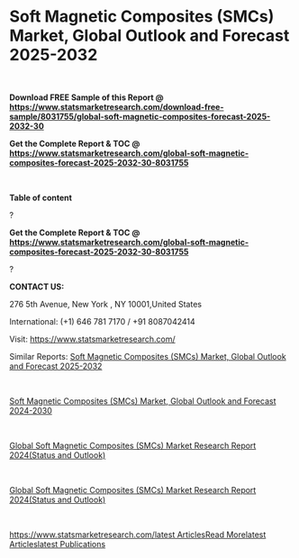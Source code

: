 <h1>Soft Magnetic Composites (SMCs) Market, Global Outlook and Forecast 2025-2032</h1><br/><p><strong>Download FREE Sample of this Report @ <a href="https://www.statsmarketresearch.com/download-free-sample/8031755/global-soft-magnetic-composites-forecast-2025-2032-30">https://www.statsmarketresearch.com/download-free-sample/8031755/global-soft-magnetic-composites-forecast-2025-2032-30</a></strong></p>
 
 
 
 <div><b>Get the Complete Report & TOC @ <a href="https://www.statsmarketresearch.com/global-soft-magnetic-composites-forecast-2025-2032-30-8031755">https://www.statsmarketresearch.com/global-soft-magnetic-composites-forecast-2025-2032-30-8031755</a></b></div>
 
 
 
 <p><br />
 
 <b>Table of content</b></p>
 
 
 
 <p>? </p>
 
 
 
 <div><b>Get the Complete Report & TOC @ <a href="https://www.statsmarketresearch.com/global-soft-magnetic-composites-forecast-2025-2032-30-8031755">https://www.statsmarketresearch.com/global-soft-magnetic-composites-forecast-2025-2032-30-8031755</a></b></div>
 
 
 
 <p>? </p>
 
 
 
 <p><b>CONTACT US:</b><br />
 
 276 5th Avenue, New York , NY 10001,United States<br />
 
 International: (+1) 646 781 7170 / +91 8087042414<br />
 
 Visit: <a href="https://www.statsmarketresearch.com/">https://www.statsmarketresearch.com/</a><br />
 
 Similar Reports: <a href="https://www.statsmarketresearch.com/global-soft-magnetic-composites-forecast-2025-2032-30-8031755">Soft Magnetic Composites (SMCs) Market, Global Outlook and Forecast 2025-2032</a><br />
 
 <br />
 
 <a href="https://www.statsmarketresearch.com/global-soft-magnetic-composites-forecast-2025-2032-30-8031755">Soft Magnetic Composites (SMCs) Market, Global Outlook and Forecast 2024-2030</a><br />
 
 <br />
 
 <a href="https://www.statsmarketresearch.com/global-soft-magnetic-composites-forecast-2025-2032-30-8031755">Global Soft Magnetic Composites (SMCs) Market Research Report 2024(Status and Outlook)</a><br />
 
 <br />
 
 <a href="https://www.statsmarketresearch.com/global-soft-magnetic-composites-forecast-2025-2032-30-8031755">Global Soft Magnetic Composites (SMCs) Market Research Report 2024(Status and Outlook)</a><br />
 
 <br />
 
 <a href="https://gyeongbokgung.com">https://www.statsmarketresearch.com/</a><a href="https://hallyeomaritime.com">latest Articles</a><a href="https://jingwansa.com">Read More</a><a href="https://nguoiviet.jp/">latest Articles</a><a href="https://www.intelmarketresearch.com/">latest Publications</a></p>